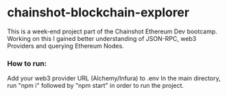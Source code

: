 # chainshot-blockchain-explorer

This is a week-end project part of the Chainshot Ethereum Dev bootcamp.
Working on this I gained better understanding of JSON-RPC, web3 Providers and querying Ethereum Nodes.

### How to run:

Add your web3 provider URL (Alchemy/Infura) to .env
In the main directory, run "npm i" followed by "npm start" in order to run the project.

